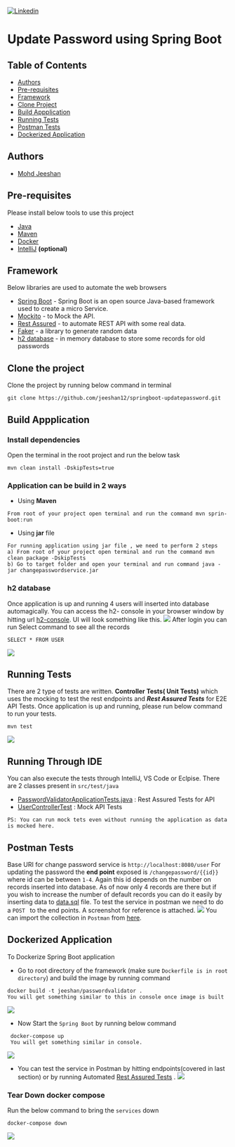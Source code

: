 [![Linkedin](https://img.shields.io/badge/LinkedIn-0077B5?style=for-the-badge&logo=linkedin&logoColor=white)](https://www.linkedin.com/in/mohdjeeshan)

# Update Password using Spring Boot

## Table of Contents

- [Authors](#authors)
- [Pre-requisites](#pre-requisites)
- [Framework](#framework)
- [Clone Project](#clone-project)
- [Build Appplication](#build-project)
- [Running Tests](#running-tests)
- [Postman Tests](#postman-tests)
- [Dockerized Application](#dockerized-application)

## Authors
* [Mohd Jeeshan](https://github.com/jeeshan12)

## Pre-requisites
Please install below tools to use this project

* [Java](https://www.java.com/en/download/)
* [Maven](https://maven.apache.org/download.cgi)
* [Docker](https://www.docker.com/)
* [IntelliJ](https://www.jetbrains.com/idea/download/) **(optional)**

## Framework
Below libraries are used to automate the web browsers
* [Spring Boot](https://testng.org/doc/) - Spring Boot is an open source Java-based framework used to create a micro Service.
* [Mockito](https://site.mockito.org/) - to Mock the API.
* [Rest Assured](https://github.com/bonigarcia/webdrivermanager) - to automate REST API with some real data.
* [Faker](https://github.com/DiUS/java-faker) - a library to generate random data
* [h2 database](https://www.h2database.com/html/main.html) - in memory database to store some records for old passwords


## Clone the project
Clone the project by running below command in terminal
```
git clone https://github.com/jeeshan12/springboot-updatepassword.git
```

## Build Appplication
### Install dependencies
Open the terminal in the root project and run the below task
```
mvn clean install -DskipTests=true
```
### Application can be build in 2 ways
* Using **Maven**
```
From root of your project open terminal and run the command mvn sprin-boot:run
```
* Using **jar** file
```
For running application using jar file , we need to perform 2 steps
a) From root of your project open terminal and run the command mvn clean package -DskipTests
b) Go to target folder and open your terminal and run command java -jar changepasswordservice.jar
```

### h2 database
Once application is up and running 4 users will inserted into database automagically. You can access the h2- console in your browser window by hitting url [h2-console](http://localhost:8080/console/h2-console). UI will look something like this.
![](https://github.com/jeeshan12/springboot-updatepassword/blob/main/screenshots/h2-db-console.png)
After login you can run Select command to see all the records
```
SELECT * FROM USER
```
![](https://github.com/jeeshan12/springboot-updatepassword/blob/main/screenshots/DBRecords.png)
## Running Tests
There are 2 type of tests are written. **Controller Tests( Unit Tests)** which uses the mocking to test the rest endpoints and ***Rest Assured Tests*** for E2E API Tests.
Once application is up and running, please run below command to run your tests.
```
mvn test
```
![](https://github.com/jeeshan12/springboot-updatepassword/blob/main/screenshots/mocktests.png)
## Running Through IDE
You can also execute the tests through IntelliJ, VS Code or Eclpise.
There are 2 classes present in `src/test/java`
* [PasswordValidatorApplicationTests.java](https://github.com/jeeshan12/springboot-updatepassword/blob/main/src/test/java/com/password/PasswordValidatorApplicationTests.java)  : Rest Assured Tests for API
* [UserControllerTest](https://github.com/jeeshan12/springboot-updatepassword/tree/main/src/test/java/com/password/controller/UserControllerTest) : Mock API Tests

```
PS: You can run mock tets even without running the application as data is mocked here.
```

## Postman Tests
Base URI for change password service is `http://localhost:8080/user`
For updating the password the **end point** exposed is `/changepassword/{{id}}` where id can be between `1-4`. Again this id depends on the number on records inserted into database. As of now only 4 records are there but if you wish to increase the number of default records you can do it easily by inserting data to  [data.sql](https://github.com/jeeshan12/springboot-updatepassword/blob/main/src/main/resources/data.sql) file.
To test the service in postman we need to do a `POST ` to the end points. A screenshot for reference is attached.
![](https://github.com/jeeshan12/springboot-updatepassword/blob/main/screenshots/postman_post.png)
You can import the collection in `Postman` from [here](https://github.com/jeeshan12/springboot-updatepassword/tree/main/postmancollection).

## Dockerized Application

To Dockerize Spring Boot application
* Go to root directory of the framework (make sure `Dockerfile is in root directory`) and build the image by running command
```
docker build -t jeeshan/passwordvalidator . 
You will get something similar to this in console once image is built
```
![](https://github.com/jeeshan12/springboot-updatepassword/blob/main/screenshots/dockerbuild.png)
* Now Start the `Spring Boot` by running below command
```
 docker-compose up 
 You will get something similar in console. 
```
![](https://github.com/jeeshan12/springboot-updatepassword/blob/main/screenshots/dockercomposeup.png)
* You can test the service in Postman by hitting endpoints(covered in last section) or by running Automated [Rest Assured Tests](https://github.com/jeeshan12/springboot-updatepassword/blob/main/src/test/java/com/password/PasswordValidatorApplicationTests.java) .
![](https://github.com/jeeshan12/springboot-updatepassword/blob/main/screenshots/restassuredtests.png)

### Tear Down docker compose

Run the below command to bring the `services` down
```
docker-compose down
```
![](https://github.com/jeeshan12/springboot-updatepassword/blob/main/screenshots/dopckercomposedown.png)
